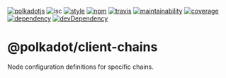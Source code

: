 [![polkadotjs](https://img.shields.io/badge/polkadot-js-orange.svg?style=flat-square)](https://polkadot.js.org)
![isc](https://img.shields.io/badge/license-ISC-lightgrey.svg?style=flat-square)
[![style](https://img.shields.io/badge/code%20style-semistandard-lightgrey.svg?style=flat-square)](https://github.com/Flet/semistandard)
[![npm](https://img.shields.io/npm/v/@polkadot/client-chains.svg?style=flat-square)](https://www.npmjs.com/package/@polkadot/client-chains)
[![travis](https://img.shields.io/travis/polkadot-js/client.svg?style=flat-square)](https://travis-ci.org/polkadot-js/client)
[![maintainability](https://img.shields.io/codeclimate/maintainability/polkadot-js/client.svg?style=flat-square)](https://codeclimate.com/github/polkadot-js/client/maintainability)
[![coverage](https://img.shields.io/coveralls/polkadot-js/client.svg?style=flat-square)](https://coveralls.io/github/polkadot-js/client?branch=master)
[![dependency](https://david-dm.org/polkadot-js/client.svg?style=flat-square&path=packages/client-chains)](https://david-dm.org/polkadot-js/client?path=packages/client-chains)
[![devDependency](https://david-dm.org/polkadot-js/client/dev-status.svg?style=flat-square&path=packages/client-chains)](https://david-dm.org/polkadot-js/client?path=packages/client-chains#info=devDependencies)

# @polkadot/client-chains

Node configuration definitions for specific chains.
